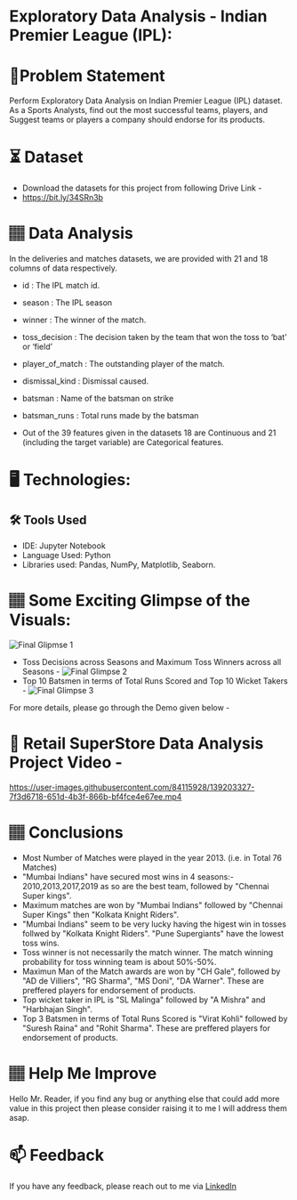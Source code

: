 # Exploratory Data Analysis - Indian Premier League (IPL):

# 📝Problem Statement
Perform Exploratory Data Analysis on Indian Premier League (IPL) dataset.
As a Sports Analysts, find out the most successful teams, players, and Suggest teams or players a company should endorse for its products.

# ⏳ Dataset
* Download the datasets for this project from following Drive Link -
* https://bit.ly/34SRn3b

# 🏽‍ Data Analysis
In the deliveries and matches datasets, we are provided with 21 and 18 columns of data respectively.

* id : The IPL match id.
* season : The IPL season
* winner : The winner of the match.
* toss_decision : The decision taken by the team that won the toss to ‘bat’ or ‘field’
* player_of_match : The outstanding player of the match.
* dismissal_kind : Dismissal caused.
* batsman : Name of the batsman on strike
* batsman_runs : Total runs made by the batsman

* Out of the 39 features given in the datasets 18 are Continuous and 21 (including the target variable) are Categorical features.

# 🖥️ Technologies:
## 🛠️ Tools Used
* IDE: Jupyter Notebook
* Language Used: Python
* Libraries used: Pandas, NumPy, Matplotlib, Seaborn.

# 🏽‍ Some Exciting Glimpse of the Visuals:
![Final Glipmse 1](https://user-images.githubusercontent.com/84115928/139201716-9dc7d4ed-4cd7-4fa1-9900-e17608b739db.gif)
- Toss Decisions across Seasons and Maximum Toss Winners across all Seasons -
![Final Glimpse 2](https://user-images.githubusercontent.com/84115928/139201772-e72fb626-af00-4e45-bb48-e3461bc4e076.gif)
- Top 10 Batsmen in terms of Total Runs Scored and Top 10 Wicket Takers -
![Final Glimpse 3](https://user-images.githubusercontent.com/84115928/139201787-ee2f6999-917a-4bff-8096-1d37ae07cd83.gif)

For more details, please go through the Demo given below -

# 🎯 Retail SuperStore Data Analysis Project Video -
https://user-images.githubusercontent.com/84115928/139203327-7f3d6718-651d-4b3f-866b-bf4fce4e67ee.mp4

# 🏽‍ Conclusions
* Most Number of Matches were played in the year 2013. (i.e. in Total 76 Matches)
* "Mumbai Indians" have secured most wins in 4 seasons:- 2010,2013,2017,2019 as so are the best team, followed by "Chennai Super kings".
* Maximum matches are won by "Mumbai Indians" followed by "Chennai Super Kings" then "Kolkata Knight Riders".
* "Mumbai Indians" seem to be very lucky having the higest win in tosses follwed by "Kolkata Knight Riders". "Pune Supergiants" have the lowest toss wins.
* Toss winner is not necessarily the match winner. The match winning probability for toss winning team is about 50%-50%.
* Maximun Man of the Match awards are won by "CH Gale", followed by "AD de Villiers", "RG Sharma", "MS Doni", "DA Warner". These are preffered players for endorsement of products.
* Top wicket taker in IPL is "SL Malinga" followed by "A Mishra" and "Harbhajan Singh".
* Top 3 Batsmen in terms of Total Runs Scored is "Virat Kohli" followed by "Suresh Raina" and "Rohit Sharma". These are preffered players for endorsement of products.

# 🏽‍ Help Me Improve
Hello Mr. Reader, if you find any bug or anything else that could add more value in this project then please consider raising it to me I will address them asap.
  
# 📫 Feedback
If you have any feedback, please reach out to me via [LinkedIn](https://www.linkedin.com/in/lokesh-attarde-145086141/)